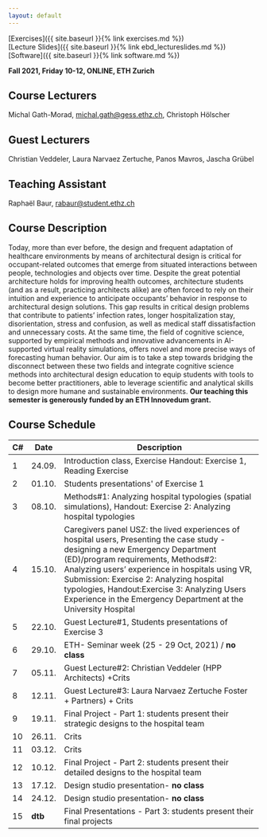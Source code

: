 ```yaml
---
layout: default
---
```


[Exercises]({{ site.baseurl }}{% link exercises.md %})\
[Lecture Slides]({{ site.baseurl }}{% link ebd_lectureslides.md %})\
[Software]({{ site.baseurl }}{% link software.md %})

**Fall 2021, Friday 10-12, ONLINE, ETH Zurich** 

## Course Lecturers
Michal Gath-Morad, michal.gath@gess.ethz.ch, 
Christoph Hölscher 
## Guest Lecturers
Christian Veddeler,
Laura Narvaez Zertuche,
Panos Mavros,
Jascha Grübel
## Teaching Assistant 
Raphaël Baur, rabaur@student.ethz.ch


## Course Description 

Today, more than ever before, the design and frequent adaptation of healthcare environments by means of architectural design is critical for occupant-related outcomes that emerge from situated interactions between people, technologies and objects over time. Despite the great potential architecture holds for improving health outcomes, architecture students (and as a result, practicing architects alike) are often forced to rely on their intuition and experience to anticipate occupants’ behavior in response to architectural design solutions. This gap results in critical design problems that contribute to patients’ infection rates, longer hospitalization stay, disorientation, stress and confusion, as well as medical staff dissatisfaction and unnecessary costs.
At the same time, the field of cognitive science, supported by empirical methods and innovative advancements in AI-supported virtual reality simulations, offers novel and more precise ways of forecasting human behavior. Our aim is to take a step towards bridging the disconnect between these two fields and integrate cognitive science methods into architectural design education to equip students with tools to become better practitioners, able to leverage scientific and analytical skills to design more humane and sustainable environments.
**Our teaching this semester is generously funded by an ETH Innovedum grant.**

## Course Schedule

| C# 	| Date 	| Description                                                                                                                                                                                                                                                                                                                                                                               	|
|----	|---------------------	|-------------------------------------------------------------------------------------------------------------------------------------------------------------------------------------------------------------------------------------------------------------------------------------------------------------------------------------------------------------------------------------------	|
| 1  	| 24.09.              	| Introduction class, Exercise Handout: Exercise 1, Reading Exercise                                                                                                                                                                                                                                                                                                                     	|
| 2  	| 01.10.              	| Students presentations' of Exercise 1                                                                                                                                                                                                                                                                                                                                                     	|
| 3  	| 08.10.              	| Methods#1: Analyzing hospital typologies (spatial simulations), Handout: Exercise 2: Analyzing hospital typologies                                                                                                                                                                                                                                                                     	|
| 4  	| 15.10.              	| Caregivers panel USZ: the lived experiences of hospital users,  Presenting the case study - designing a new Emergency Department (ED)/program requirements,  Methods#2: Analyzing users’ experience in hospitals using VR,  Submission: Exercise 2: Analyzing hospital typologies,  Handout:Exercise 3: Analyzing Users Experience in the Emergency Department at the University Hospital 	|
| 5  	| 22.10.              	| Guest Lecture#1,  Students presentations of Exercise 3                                                                                                                                                                                                                                                                                                                                    	|
| 6  	| 29.10.              	| ETH- Seminar week (25 - 29 Oct, 2021) / **no class**                                                                                                                                                                                                                                                                                                                                      	|
| 7  	| 05.11.              	| Guest Lecture#2: Christian Veddeler (HPP Architects)  +Crits                                                                                                                                                                                                                                                                                                                              	|
| 8  	| 12.11.              	| Guest Lecture#3: Laura Narvaez Zertuche Foster + Partners) + Crits                                                                                                                                                                                                                                                                                                                        	|
| 9  	| 19.11.              	| Final Project - Part 1:  students present their strategic designs to the hospital team                                                                                                                                                                                                                                                                                                    	|
| 10 	| 26.11.              	| Crits                                                                                                                                                                                                                                                                                                                                                                                     	|
| 11 	| 03.12.              	| Crits                                                                                                                                                                                                                                                                                                                                                                                     	|
| 12 	| 10.12.              	| Final Project - Part 2:  students present their detailed designs to the hospital team                                                                                                                                                                                                                                                                                                     	|
| 13 	| 17.12.              	| Design studio presentation- **no class**                                                                                                                                                                                                                                                                                                                                                  	|
| 14 	| 24.12.              	| Design studio presentation- **no class**                                                                                                                                                                                                                                                                                                                                                  	|
| 15 	| **dtb**             	| Final Presentations - Part 3:  students present their final projects                                                                                                                                                                                                                                                                                                                      	|
